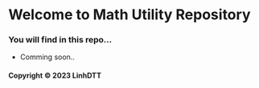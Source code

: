 # Welcome to Math Utility Repository
### You will find in this repo...

* Comming soon..


#### Copyright &#169; 2023 LinhDTT
